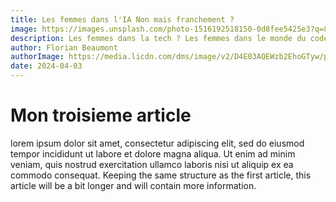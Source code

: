 ```yaml
---
title: Les femmes dans l'IA Non mais franchement ?
image: https://images.unsplash.com/photo-1516192518150-0d8fee5425e3?q=80&w=2536&auto=format&fit=crop&ixlib=rb-4.0.3&ixid=M3wxMjA3fDB8MHxwaG90by1wYWdlfHx8fGVufDB8fHx8fA%3D%3D
description: Les femmes dans la tech ? Les femmes dans le monde du code ? Les femmes dans le code collective ?
author: Florian Beaumont
authorImage: https://media.licdn.com/dms/image/v2/D4E03AQEWzb2EhoGTyw/profile-displayphoto-shrink_800_800/profile-displayphoto-shrink_800_800/0/1696890004250?e=1734566400&v=beta&t=MuzDE2ChXPA2YS1F8la4kIqmv-grMe8a6Inwd3j2SgA
date: 2024-04-03
---
```


# Mon troisieme article

lorem ipsum dolor sit amet, consectetur adipiscing elit, sed do eiusmod tempor incididunt ut labore et dolore magna aliqua. Ut enim ad minim veniam, quis nostrud exercitation ullamco laboris nisi ut aliquip ex ea commodo consequat. Keeping the same structure as the first article, this article will be a bit longer and will contain more information.
